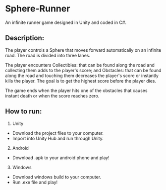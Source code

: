 # Sphere-Runner
An infinite runner game designed in Unity and coded in C#.

## Description:

The player controls a Sphere that moves forward automatically on an infinite road. The road is divided into three lanes. 

The player encounters Collectibles: that can be found along the road and collecting them adds to the player's score; and Obstacles: that can be found along the road and touching them decreases the player's score or instantly kills the player. The goal is to get the highest score before the player dies. 

The game ends when the player hits one of the obstacles that causes instant death or when the score reaches zero.

## How to run:

1. Unity
  - Download the project files to your computer.
  - Import into Unity Hub and run through Unity.

2. Android
  - Download .apk to your android phone and play!

3. Windows
  - Download windows build to your computer.
  - Run .exe file and play!
